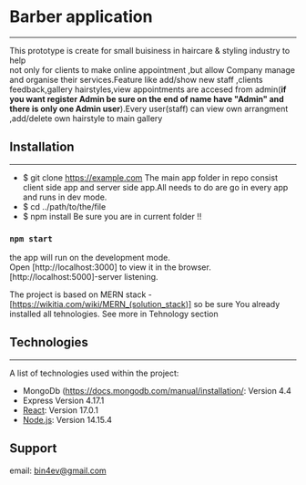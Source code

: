 # Barber application
***
This prototype  is  create for small buisiness in haircare & styling industry to help  
not only for clients to make online appointment ,but allow Company  manage  and organise their services.Feature like add/show  new staff ,clients feedback,gallery hairstyles,view appointments are accesed from admin(__if you want register Admin be sure on the end of name have "Admin" and there is only one Admin user__).Every user(staff) can view own arrangment ,add/delete own hairstyle to main gallery


## Installation
***
* $ git clone https://example.com
The main app folder in repo consist client side app and server side app.All needs to do are go in every app and runs in dev mode.
* $ cd ../path/to/the/file
* $ npm install
Be sure you are in current folder !!

### `npm start`
the app will run on  the development mode.\
Open [http://localhost:3000] to view it in the browser.
[http://localhost:5000]-server listening.

The project is based on MERN stack - [https://wikitia.com/wiki/MERN_(solution_stack)]
so be sure You already installed all tehnologies.
See more in Tehnology section


## Technologies
***
A list of technologies used within the project:
* MongoDb (https://docs.mongodb.com/manual/installation/: Version 4.4 
* Express Version 4.17.1
* [React](https://reactjs.org/): Version 17.0.1
* [Node.js](https://nodejs.org/en/): Version 14.15.4


## Support
  email: bin4ev@gmail.com
